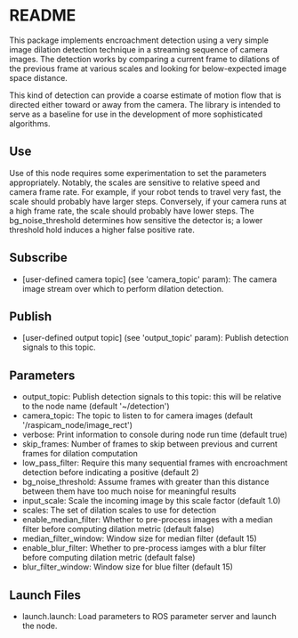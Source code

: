 # README #

This package implements encroachment detection using a very simple image
dilation detection technique in a streaming sequence of camera images. The
detection works by comparing a current frame to dilations of the previous frame
at various scales and looking for below-expected image space distance.

This kind of detection can provide a coarse estimate of motion flow that is
directed either toward or away from the camera. The library is intended to
serve as a baseline for use in the development of more sophisticated
algorithms.

## Use ##

Use of this node requires some experimentation to set the parameters
appropriately. Notably, the scales are sensitive to relative speed and camera
frame rate. For example, if your robot tends to travel very fast, the scale
should probably have larger steps. Conversely, if your camera runs at a high
frame rate, the scale should probably have lower steps. The bg\_noise\_threshold
determines how sensitive the detector is; a lower threshold hold induces a
higher false positive rate.

## Subscribe ##

* \[user-defined camera topic\] (see 'camera\_topic' param): The camera image stream over which to perform dilation detection.

## Publish ##

* \[user-defined output topic\] (see 'output\_topic' param): Publish detection signals to this topic.

## Parameters ##

* output\_topic: Publish detection signals to this topic: this will be relative to the node name (default '~/detection')
* camera\_topic: The topic to listen to for camera images (default '/raspicam\_node/image\_rect')
* verbose: Print information to console during node run time (default true)
* skip\_frames: Number of frames to skip between previous and current frames for dilation computation
* low\_pass\_filter: Require this many sequential frames with encroachment detection before indicating a positive (default 2)
* bg\_noise\_threshold: Assume frames with greater than this distance between them have too much noise for meaningful results
* input\_scale: Scale the incoming image by this scale factor (default 1.0)
* scales: The set of dilation scales to use for detection 
* enable\_median\_filter: Whether to pre-process images with a median filter before computing dilation metric (default false)
* median\_filter\_window: Window size for median filter (default 15)
* enable\_blur\_filter: Whether to pre-process iamges with a blur filter before computing dilation metric (default false)
* blur\_filter\_window: Window size for blue filter (default 15)

## Launch Files ##

* launch.launch: Load parameters to ROS parameter server and launch the node.
